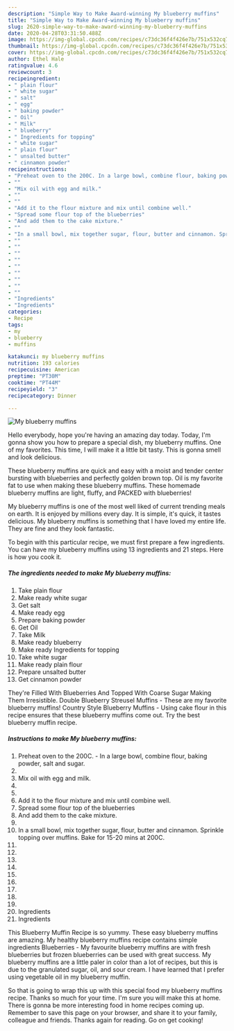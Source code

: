 ```yaml
---
description: "Simple Way to Make Award-winning My blueberry muffins"
title: "Simple Way to Make Award-winning My blueberry muffins"
slug: 2620-simple-way-to-make-award-winning-my-blueberry-muffins
date: 2020-04-28T03:31:50.488Z
image: https://img-global.cpcdn.com/recipes/c73dc36f4f426e7b/751x532cq70/my-blueberry-muffins-recipe-main-photo.jpg
thumbnail: https://img-global.cpcdn.com/recipes/c73dc36f4f426e7b/751x532cq70/my-blueberry-muffins-recipe-main-photo.jpg
cover: https://img-global.cpcdn.com/recipes/c73dc36f4f426e7b/751x532cq70/my-blueberry-muffins-recipe-main-photo.jpg
author: Ethel Hale
ratingvalue: 4.6
reviewcount: 3
recipeingredient:
- " plain flour"
- " white sugar"
- " salt"
- " egg"
- " baking powder"
- " Oil"
- " Milk"
- " blueberry"
- " Ingredients for topping"
- " white sugar"
- " plain flour"
- " unsalted butter"
- " cinnamon powder"
recipeinstructions:
- "Preheat oven to the 200C. In a large bowl, combine flour, baking powder, salt and sugar."
- ""
- "Mix oil with egg and milk."
- ""
- ""
- "Add it to the flour mixture and mix until combine well."
- "Spread some flour top of the blueberries"
- "And add them to the cake mixture."
- ""
- "In a small bowl, mix together sugar, flour, butter and cinnamon. Sprinkle topping over muffins. Bake for 15-20 mins at 200C."
- ""
- ""
- ""
- ""
- ""
- ""
- ""
- ""
- ""
- "Ingredients"
- "Ingredients"
categories:
- Recipe
tags:
- my
- blueberry
- muffins

katakunci: my blueberry muffins 
nutrition: 193 calories
recipecuisine: American
preptime: "PT30M"
cooktime: "PT44M"
recipeyield: "3"
recipecategory: Dinner

---
```



![My blueberry muffins](https://img-global.cpcdn.com/recipes/c73dc36f4f426e7b/751x532cq70/my-blueberry-muffins-recipe-main-photo.jpg)

Hello everybody, hope you're having an amazing day today. Today, I'm gonna show you how to prepare a special dish, my blueberry muffins. One of my favorites. This time, I will make it a little bit tasty. This is gonna smell and look delicious.

These blueberry muffins are quick and easy with a moist and tender center bursting with blueberries and perfectly golden brown top. Oil is my favorite fat to use when making these blueberry muffins. These homemade blueberry muffins are light, fluffy, and PACKED with blueberries!

My blueberry muffins is one of the most well liked of current trending meals on earth. It is enjoyed by millions every day. It is simple, it's quick, it tastes delicious. My blueberry muffins is something that I have loved my entire life. They are fine and they look fantastic.


To begin with this particular recipe, we must first prepare a few ingredients. You can have my blueberry muffins using 13 ingredients and 21 steps. Here is how you cook it.

<!--inarticleads1-->

##### The ingredients needed to make My blueberry muffins:

1. Take  plain flour
1. Make ready  white sugar
1. Get  salt
1. Make ready  egg
1. Prepare  baking powder
1. Get  Oil
1. Take  Milk
1. Make ready  blueberry
1. Make ready  Ingredients for topping
1. Take  white sugar
1. Make ready  plain flour
1. Prepare  unsalted butter
1. Get  cinnamon powder


They&#39;re Filled With Blueberries And Topped With Coarse Sugar Making Them Irresistible. Double Blueberry Streusel Muffins - These are my favorite blueberry muffins! Country Style Blueberry Muffins - Using cake flour in this recipe ensures that these blueberry muffins come out. Try the best blueberry muffin recipe. 

<!--inarticleads2-->

##### Instructions to make My blueberry muffins:

1. Preheat oven to the 200C. - In a large bowl, combine flour, baking powder, salt and sugar.
1. 
1. Mix oil with egg and milk.
1. 
1. 
1. Add it to the flour mixture and mix until combine well.
1. Spread some flour top of the blueberries
1. And add them to the cake mixture.
1. 
1. In a small bowl, mix together sugar, flour, butter and cinnamon. Sprinkle topping over muffins. Bake for 15-20 mins at 200C.
1. 
1. 
1. 
1. 
1. 
1. 
1. 
1. 
1. 
1. Ingredients
1. Ingredients


This Blueberry Muffin Recipe is so yummy. These easy blueberry muffins are amazing. My healthy blueberry muffins recipe contains simple ingredients Blueberries - My favourite blueberry muffins are with fresh blueberries but frozen blueberries can be used with great success. My blueberry muffins are a little paler in color than a lot of recipes, but this is due to the granulated sugar, oil, and sour cream. I have learned that I prefer using vegetable oil in my blueberry muffin. 

So that is going to wrap this up with this special food my blueberry muffins recipe. Thanks so much for your time. I'm sure you will make this at home. There is gonna be more interesting food in home recipes coming up. Remember to save this page on your browser, and share it to your family, colleague and friends. Thanks again for reading. Go on get cooking!
